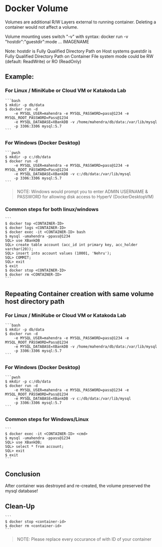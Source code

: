 # Docker Volume 

Volumes are additional R/W Layers external to running container. Deleting a container would not affect a volume.

Volume mounting uses switch "-v" with syntax:
    docker run -v "hostdir":"guestdir":mode  ... IMAGENAME

Note:
    hostdir is Fully Qualified Directory Path on Host systems
    guestdir is Fully Qualified Directory Path on Container File system
    mode could be RW (default: ReadWrite) or RO (ReadOnly)


## Example:

### For Linux / MiniKube or Cloud VM or Katakoda Lab

    ```bash
    $ mkdir -p db/data
    $ docker run -d 
        -e MYSQL_USER=mahendra -e MYSQL_PASSWORD=pass@1234 -e MYSQL_ROOT_PASSWORD=Pass@1234 
        -e MYSQL_DATABASE=XBankDB -v /home/mahendra/db/data:/var/lib/mysql 
        -p 3306:3306 mysql:5.7
    ```

### For Windows (Docker Desktop)
    
    ```pwsh
    $ mkdir -p c:/db/data
    $ docker run -d 
        -e MYSQL_USER=mahendra -e MYSQL_PASSWORD=pass@1234 -e MYSQL_ROOT_PASSWORD=Pass@1234 
        -e MYSQL_DATABASE=XBankDB -v c:/db/data:/var/lib/mysql 
        -p 3306:3306 mysql:5.7
    ```

> NOTE: Windows would prompt you to enter ADMIN USERNAME & PASSWORD for allowing disk access to HyperV (DockerDesktopVM)

### Common steps for both linux/windows 

    ```
    $ docker top <CONTAINER-ID>
    $ docker logs <CONTAINER-ID>
    $ docker exec -it <CONTAINER-ID> bash
    $ mysql -umahendra -ppass@1234
    SQL> use XBankDB
    SQL> create table account (acc_id int primary key, acc_holder varchar(20));
    SQL> insert into account values (10001, 'Nehru');
    SQL> COMMIT;
    SQL> exit
    $ exit
    $ docker stop <CONTAINER-ID>
    $ docker rm <CONTAINER-ID>
    ```

## Repeating Container creation with same volume host directory path
### For Linux / MiniKube or Cloud VM or Katakoda Lab

    ```bash
    $ mkdir -p db/data
    $ docker run -d 
        -e MYSQL_USER=mahendra -e MYSQL_PASSWORD=pass@1234 -e MYSQL_ROOT_PASSWORD=Pass@1234 
        -e MYSQL_DATABASE=XBankDB -v /home/mahendra/db/data:/var/lib/mysql 
        -p 3306:3306 mysql:5.7
    ```

### For Windows (Docker Desktop)
    
    ```pwsh
    $ mkdir -p c:/db/data
    $ docker run -d 
        -e MYSQL_USER=mahendra -e MYSQL_PASSWORD=pass@1234 -e MYSQL_ROOT_PASSWORD=Pass@1234 
        -e MYSQL_DATABASE=XBankDB -v c:/db/data:/var/lib/mysql 
        -p 3306:3306 mysql:5.7
    ```

### Common steps for Windows/Linux

    ```
    $ docker exec -it <CONTAINER-ID> <cmd>
    $ mysql -umahendra -ppass@1234
    SQL> use XBankDB;
    SQL> select * from account;
    SQL> exit
    $ exit
    ```

## Conclusion

After container was destroyed and re-created, the volume preserved the mysql database!


## Clean-Up

    ```
    $ docker stop <container-id>
    $ docker rm <container-id>
    ```

> NOTE: Please replace every occurance of <container-id> with ID of your container